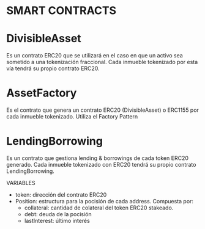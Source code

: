 # SMART CONTRACTS

# DivisibleAsset

Es un contrato ERC20 que se utilizará en el caso en que un activo sea sometido a una tokenización fraccional.
Cada inmueble tokenizado por esta vía tendrá su propio contrato ERC20.

# AssetFactory

Es el contrato que genera un contrato ERC20 (DivisibleAsset) o ERC1155 por cada inmueble tokenizado.
Utiliza el Factory Pattern

# LendingBorrowing
Es un contrato que gestiona lending & borrowings de cada token ERC20 generado. Cada inmueble tokenizado con ERC20 tendrá su propio contrato LendingBorrowing.

VARIABLES
- token: dirección del contrato ERC20
- Position: estructura para la pocisión de cada address. Compuesta por: 
    - collateral: cantidad de colateral del token ERC20 stakeado.
    - debt: deuda de la pocisión
    - lastInterest: último interés



